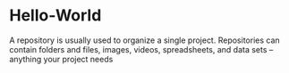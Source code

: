 # Hello-World
A repository is usually used to organize a single project. Repositories can contain folders and files, images, videos, spreadsheets, and data sets – anything your project needs
